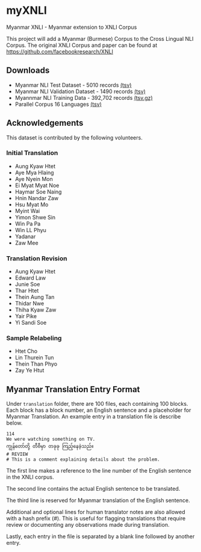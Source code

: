 # myXNLI
Myanmar XNLI - Myanmar extension to XNLI Corpus

This project will add a Myanmar (Burmese) Corpus to the Cross Lingual NLI Corpus.
The original XNLI Corpus and paper can be found at https://github.com/facebookresearch/XNLI

## Downloads
* Myanmar NLI Test Dataset - 5010 records [(tsv)](./output/my/my.genre.test.tsv)
* Myanmar NLI Validation Dataset - 1490 records [(tsv)](./output/my/my.genre.dev.tsv)
* Myannmar NLI Training Data - 392,702 records [(tsv.gz)](./output/my/my.genre.train.tsv.gz)
* Parallel Corpus 16 Languages [(tsv)](./output/my/myxnli.16way.tsv)

## Acknowledgements
This dataset is contributed by the following volunteers.

### Initial Translation
* Aung Kyaw Htet
* Aye Mya Hlaing
* Aye Nyein Mon
* Ei Myat Myat Noe
* Haymar Soe Naing
* Hnin Nandar Zaw
* Hsu Myat Mo
* Myint Wai
* Yimon Shwe Sin
* Win Pa Pa
* Win LL Phyu
* Yadanar
* Zaw Mee

### Translation Revision
* Aung Kyaw Htet
* Edward Law
* Junie Soe
* Thar Htet
* Thein Aung Tan
* Thidar Nwe
* Thiha Kyaw Zaw
* Yair Pike
* Yi Sandi Soe
  
### Sample Relabeling
* Htet Cho
* Lin Thurein Tun
* Thein Than Phyo
* Zay Ye Htut

## Myanmar Translation Entry Format

Under `translation` folder, there are 100 files, each containing 100 blocks. Each block has a block number, an English sentence and a placeholder for Myanmar Translation. An example entry in a translation file is describe below.

```
114
We were watching something on TV.
ကျွန်တော်တို့ တီဗီမှာ တခုခု ကြည့်နေခဲ့သည်။
# REVIEW
# This is a comment explaining details about the problem.
```


The first line makes a reference to the line number of the English sentence in the XNLI corpus. 

The second line contains the actual English sentence to be translated.

The third line is reserved for Myanmar translation of the English sentence.

Additional and optional lines for human translator notes are also allowed with a hash prefix (#). This is useful for flagging translations that require review or documenting any observations made during translation.

Lastly, each entry in the file is separated by a blank
line followed by another entry.
